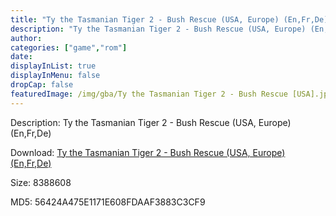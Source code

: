 ```yaml
---
title: "Ty the Tasmanian Tiger 2 - Bush Rescue (USA, Europe) (En,Fr,De)"
description: "Ty the Tasmanian Tiger 2 - Bush Rescue (USA, Europe) (En,Fr,De)"
author: 
categories: ["game","rom"]
date: 
displayInList: true
displayInMenu: false
dropCap: false
featuredImage: /img/gba/Ty the Tasmanian Tiger 2 - Bush Rescue [USA].jpg
---
```


Description: Ty the Tasmanian Tiger 2 - Bush Rescue (USA, Europe) (En,Fr,De)

Download: <a style="text-decoration:underline;" href="https://mega.nz/#!GaoAiC7R!isq81MyiSjTFu4RqRgLev0FEv8LfcdOMZ-5_YaiKenI" target = "_blank" rel = "nofollow" > Ty the Tasmanian Tiger 2 - Bush Rescue (USA, Europe) (En,Fr,De)</a>

Size: 8388608

MD5: 56424A475E1171E608FDAAF3883C3CF9

